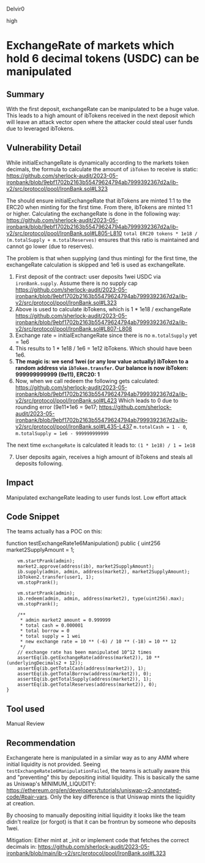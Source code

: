 Delvir0

high

# ExchangeRate of markets which hold 6 decimal tokens (USDC) can be manipulated

## Summary
With the first deposit, exchangeRate can be manipulated to be a huge value. This leads to a high amount of ibTokens received in the next deposit which will leave an attack vector open where the attacker could steal user funds due to leveraged ibTokens.

## Vulnerability Detail
While initialExchangeRate is dynamically according to the markets token decimals, the formula to calculate the amount of `ibToken` to receive is static:
https://github.com/sherlock-audit/2023-05-ironbank/blob/9ebf1702b2163b55479624794ab7999392367d2a/ib-v2/src/protocol/pool/IronBank.sol#L323

The should ensure initialExchangeRate that ibTokens are minted 1:1 to the ERC20 when minting for the first time. From there, ibTokens are minted 1:1 or higher.
Calculating the exchangeRate is done in the following way: 
https://github.com/sherlock-audit/2023-05-ironbank/blob/9ebf1702b2163b55479624794ab7999392367d2a/ib-v2/src/protocol/pool/IronBank.sol#L805-L810
`total ERC20 tokens * 1e18 / (m.totalSupply + m.totalReserves)` ensures that this ratio is maintained and cannot go lower (due to reserves).

The problem is that when supplying (and thus minting) for the first time, the exchangeRate calculation is skipped and 1e6 is used as exchangeRate. 

1. First deposit of the contract: user deposits 1wei USDC via `ironBank.supply`. Assume there is no supply cap
https://github.com/sherlock-audit/2023-05-ironbank/blob/9ebf1702b2163b55479624794ab7999392367d2a/ib-v2/src/protocol/pool/IronBank.sol#L323
2. Above is used to calculate ibTokens, which is 1 * 1e18 / exchangeRate
https://github.com/sherlock-audit/2023-05-ironbank/blob/9ebf1702b2163b55479624794ab7999392367d2a/ib-v2/src/protocol/pool/IronBank.sol#L807-L808
3. Exchange rate = initialExchangeRate since there is no `m.totalSupply` yet = 1e6
4. This results to 1 * 1e18 / 1e6 = 1e12 ibTokens. Which should have been 1e6.
5. **The magic is: we send 1wei (or any low value actually) ibToken to a random address via `ibToken.transfer`. Our balance is now ibToken: 999999999999 (9e11), ERC20: 1**
6. Now, when we call redeem the following gets calculated:
https://github.com/sherlock-audit/2023-05-ironbank/blob/9ebf1702b2163b55479624794ab7999392367d2a/ib-v2/src/protocol/pool/IronBank.sol#L423
Which leads to 0 due to rounding error (9e11*1e6 = 9e17;
https://github.com/sherlock-audit/2023-05-ironbank/blob/9ebf1702b2163b55479624794ab7999392367d2a/ib-v2/src/protocol/pool/IronBank.sol#L435-L437
`m.totalCash = 1 - 0`, `m.totalSupply = 1e6 - 999999999999`

The next time `exchangeRate` is calculated it leads to:
`(1 * 1e18) / 1 = 1e18`

7. User deposits again, receives a high amount of ibTokens and steals all deposits following.
## Impact
Manipulated exchangeRate leading to user funds lost. Low effort attack
## Code Snippet
The teams actually has a POC on this:

function testExchangeRate1e6Manipulation() public {
        uint256 market2SupplyAmount = 1;

        vm.startPrank(admin);
        market2.approve(address(ib), market2SupplyAmount);
        ib.supply(admin, admin, address(market2), market2SupplyAmount);
        ibToken2.transfer(user1, 1);
        vm.stopPrank();

        vm.startPrank(admin);
        ib.redeem(admin, admin, address(market2), type(uint256).max);
        vm.stopPrank();

        /**
         * admin market2 amount = 0.999999
         * total cash = 0.000001
         * total borrow = 0
         * total supply = 1 wei
         * new exchange rate = 10 ** (-6) / 10 ** (-18) = 10 ** 12
         */
        // exchange rate has been manipulated 10^12 times
        assertEq(ib.getExchangeRate(address(market2)), 10 ** (underlyingDecimals2 + 12));
        assertEq(ib.getTotalCash(address(market2)), 1);
        assertEq(ib.getTotalBorrow(address(market2)), 0);
        assertEq(ib.getTotalSupply(address(market2)), 1);
        assertEq(ib.getTotalReserves(address(market2)), 0);
    }
## Tool used

Manual Review

## Recommendation
Exchangerate here is manipulated in a similar way as to any AMM where initial liquidity is not provided. 
Seeing `testExchangeRate1e6ManipulationFailed`, the teams is actually aware this and "preventing" this by depositing initial liquidity. This is basically the same as Uniswap's MINIMUM_LIQUDITY: https://ethereum.org/en/developers/tutorials/uniswap-v2-annotated-code/#pair-vars.
Only the key difference is that Uniswap mints the liquidity at creation. 

By choosing to manually depositing initial liquidity it looks like the team didn't realize (or forgot) is that it can be frontrun by someone who deposits 1wei.

Mitigation:
Either mint at _init or implement code that fetches the correct decimals in:
https://github.com/sherlock-audit/2023-05-ironbank/blob/main/ib-v2/src/protocol/pool/IronBank.sol#L323